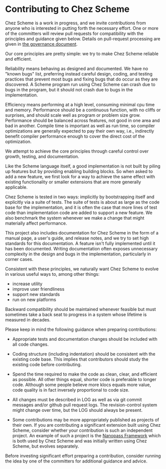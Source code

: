 # Contributing to Chez Scheme

Chez Scheme is a work in progress, and we invite contributions from
anyone who is interested in putting forth the necessary effort.
One or more of the committers will review pull requests for
compatibility with the principles and guidance given below.  Details
on pull-request processing are given in [the governance
document](CHARTER.md).

Our core principles are pretty simple: we try to make Chez Scheme
reliable and efficient.

Reliability means behaving as designed and documented.  We have no
"known bugs" list, preferring instead careful design, coding, and
testing practices that prevent most bugs and fixing bugs that do
occur as they are discovered.  A Scheme program run using Chez
Scheme can crash due to bugs in the program, but it should not crash
due to bugs in the implementation.

Efficiency means performing at a high level, consuming minimal cpu
time and memory.  Performance should be a continuous function, with
no cliffs or surprises, and should scale well as program or problem
size grow.  Performance should be balanced across features, not
good in one area and bad in another.  Compile time is important as
well as run time, so compiler optimizations are generally expected
to pay their own way, i.e., indirectly benefit compiler performance
enough to cover the direct cost of the optimization.

We attempt to achieve the core principles through careful control
over growth, testing, and documentation.

Like the Scheme language itself, a good implementation is not built
by piling up features but by providing enabling building blocks.
So when asked to add a new feature, we first look for a way to
achieve the same effect with existing functionality or smaller
extensions that are more generally applicable.

Chez Scheme is tested in two ways: implicitly by bootstrapping
itself and explicitly via a suite of tests.  The suite of tests is
about as large as the code base for the implementation, and it is
often the case that more lines of test code than implementation
code are added to support a new feature.  We also benchmark the
system whenever we make a change that might materially affect
performance.

This project also includes documentation for Chez Scheme in the
form of a manual page, a user's guide, and release notes, and we
try to set high standards for this documentation.  A feature isn't
fully implemented until it has been documented.  Writing documentation
often exposes unnecessary complexity in the design and bugs in the
implementation, particularly in corner cases.

Consistent with these principles, we naturally want Chez Scheme to
evolve in various useful ways to, among other things:

* increase utility
* improve user friendliness
* support new standards
* run on new platforms

Backward compatibility should be maintained whenever feasible but
must sometimes take a back seat to progress in a system whose
lifetime is measured in decades.

Please keep in mind the following guidance when preparing contributions:

* Appropriate tests and documentation changes should be included
  with all code changes.

* Coding structure (including indentation) should be consistent
  with the existing code base.  This implies that contributors should
  study the existing code before contributing.

* Spend the time required to make the code as clean, clear, and
  efficient as possible.  All other things equal, shorter code is
  preferable to longer code.  Although some people believe more klocs
  equals more value, code quality is in fact inversely proportional
  to code size.

* All changes must be described in LOG as well as via git commit
  messages and/or github pull request logs.  The revision-control
  system might change over time, but the LOG should always be present.

* Some contributions may be more appropriately published as projects
  of their own.  If you are contributing a significant extension built
  using Chez Scheme, consider whether your contribution is such an
  independent project.  An example of such a project is the [Nanopass
  Framework](http://github.com/nanopass/nanopass-framework-scheme)
  which is both used by Chez Scheme and was initially written using
  Chez Scheme, but evolves separately.

Before investing significant effort preparing a contribution,
consider running the idea by one of the committers for additional
guidance and advice.
